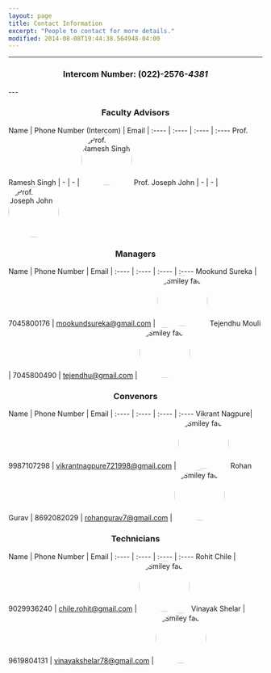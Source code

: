 ```yaml
---
layout: page
title: Contact Information
excerpt: "People to contact for more details."
modified: 2014-08-08T19:44:38.564948-04:00
---
```


---
<center><h3>Intercom Number: (022)-2576-<i>4381</i></h3></center>
---



<center><h3>Faculty Advisors</h3></center>

Name | Phone Number (Intercom) | Email | 
:---- | :---- | :---- | :----
Prof. Ramesh Singh | - | - | <img class="bio" src="" alt="Prof. Ramesh Singh" height="100" width="100">
Prof. Joseph John | - | - | <img class="bio" src="" alt="Prof. Joseph John" height="100" width="100">

<center><h3>Managers</h3></center>

Name | Phone Number | Email | 
:---- | :---- | :---- | :----
Mookund Sureka | 7045800176 | [mookundsureka@gmail.com](mailto:mookundsureka@gmail.com) | <img class="bio" src="{{ site.url }}/images/naman.jpg" alt="Smiley face" height="100" width="100">
Tejendhu Mouli | 7045800490 | [tejendhu@gmail.com](mailto:tejendhu@gmail.com) | <img class="bio" src="{{ site.url }}/images/rakshit.jpg" alt="Smiley face" height="100" width="100">

<center><h3>Convenors</h3></center>

Name | Phone Number | Email | 
:---- | :---- | :---- | :----
Vikrant Nagpure| 9987107298 | [vikrantnagpure721998@gmail.com](mailto:vikrantnagpure721998@gmail.com) | <img class="bio" src="{{ site.url }}/images/naman.jpg" alt="Smiley face" height="100" width="100">
Rohan Gurav | 8692082029 | [rohangurav7@gmail.com](mailto:rohangurav7@gmail.com) | <img class="bio" src="{{ site.url }}/images/rakshit.jpg" alt="Smiley face" height="100" width="100">

<center><h3>Technicians</h3></center>

Name | Phone Number | Email | 
:---- | :---- | :---- | :----
Rohit Chile | 9029936240 | [chile.rohit@gmail.com](mailto:chile.rohit@gmail.com) | <img class="bio" src="{{ site.url }}/images/rohit.jpg" alt="Smiley face" height="100" width="100">
Vinayak Shelar | 9619804131 | [vinayakshelar78@gmail.com](mailto:vinayakshelar78@gmail.com) | <img class="bio" src="{{ site.url }}/images/vinayak.jpg" alt="Smiley face" height="100" width="100">

<style type="text/css">

.bio {
		border-radius: 100px;
	}

</style>
